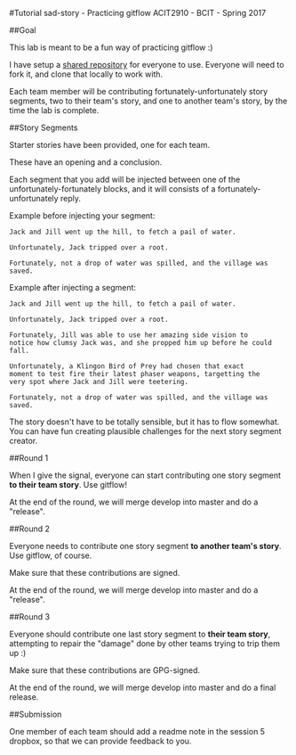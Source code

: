 #Tutorial sad-story - Practicing gitflow
ACIT2910 - BCIT - Spring 2017

##Goal

This lab is meant to be a fun way of practicing gitflow :)

I have setup a [shared repository](https://github.com/jedi-academy/sad-story) for everyone
to use. Everyone will need to fork it, and clone that locally to work with.
 
Each team member will be contributing fortunately-unfortunately story
segments, two to their team's story, and one to another team's story,
by the time the lab is complete.

##Story Segments

Starter stories have been provided, one for each team.

These have an opening and a conclusion.

Each segment that you add will be injected between one of the
unfortunately-fortunately blocks, and it will consists of
a fortunately-unfortunately reply.

Example before injecting your segment:

    Jack and Jill went up the hill, to fetch a pail of water.

    Unfortunately, Jack tripped over a root.

    Fortunately, not a drop of water was spilled, and the village was saved.

Example after injecting a segment:

    Jack and Jill went up the hill, to fetch a pail of water.

    Unfortunately, Jack tripped over a root.

    Fortunately, Jill was able to use her amazing side vision to
    notice how clumsy Jack was, and she propped him up before he could fall.

    Unfortunately, a Klingon Bird of Prey had chosen that exact
    moment to test fire their latest phaser weapons, targetting the
    very spot where Jack and Jill were teetering.

    Fortunately, not a drop of water was spilled, and the village was saved.

The story doesn't have to be totally sensible, but it has to flow
somewhat. You can have fun creating plausible challenges for the
next story segment creator.

##Round 1

When I give the signal, everyone can start contributing one story segment
**to their team story**. Use gitflow!

At the end of the round, we will merge develop into master and do a "release".

##Round 2

Everyone needs to contribute one story segment **to another team's story**.
Use gitflow, of course.

Make sure that these contributions are signed.

At the end of the round, we will merge develop into master and do a "release".

##Round 3

Everyone should contribute one last story segment to **their team story**,
attempting to repair the "damage" done by other teams trying to 
trip them up :)

Make sure that these contributions are GPG-signed.

At the end of the round, we will merge develop into master and do a final release.

##Submission

One member of each team should add a readme note in the session 5 dropbox,
so that we can provide feedback to you.

